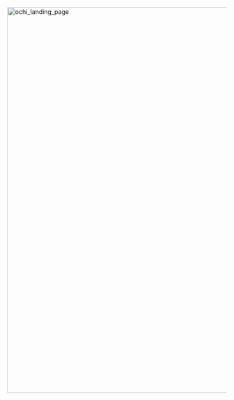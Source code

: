 
<img width="1896" height="886" alt="ochi_landing_page" src="https://github.com/user-attachments/assets/699a8f55-6af7-404d-96ab-d1174b1ddbae" />
